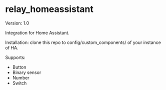 # relay_homeassistant
Version: 1.0

Integration for Home Assistant.

Installation: clone this repo to config/custom_components/ of your instance of HA.

Supports:
* Button
* Binary sensor
* Number
* Switch